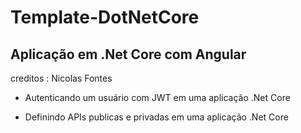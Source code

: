 # Template-DotNetCore

## Aplicação em .Net Core com Angular

creditos : Nicolas Fontes

- Autenticando um usuário com JWT em uma aplicação .Net Core

- Definindo APIs publicas e privadas em uma aplicação .Net Core
